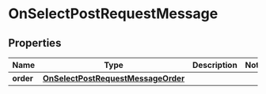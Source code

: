 

# OnSelectPostRequestMessage


## Properties

| Name | Type | Description | Notes |
|------------ | ------------- | ------------- | -------------|
|**order** | [**OnSelectPostRequestMessageOrder**](OnSelectPostRequestMessageOrder.md) |  |  |



